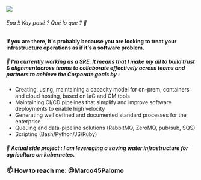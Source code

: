 
![](https://pbs.twimg.com/profile_banners/3888641237/1545569210/600x200)
###### Epa !! Kay pasé ? Qué lo que ? 👋
#### If you are there, it's probably because you are looking to treat your infrastructure operations as if it’s a software problem.

<!--
**MarcoPalomo/MarcoPalomo** is a ✨ _special_ ✨ repository because its `README.md` (this file) appears on your GitHub profile.
-->


##### 🔭 I’m currently working as a SRE. It means that I make my all to build trust & alignmentacross teams to collaborate effectively across teams and partners to achieve the Corporate goals by :
 
* Creating, using, maintaining a capacity model for on-prem, containers and cloud hosting, based on IaC and CM tools
* Maintaining CI/CD pipelines that simplify and improve software deployments to enable high velocity
* Generating well defined and documented standard processes for the enterprise
* Queuing and data-pipeline solutions (RabbitMQ, ZeroMQ, pub/sub, SQS)
* Scripting (Bash/Python/JS/Ruby)


##### 🌱 Actual side project : I am leveraging a saving water infrastructure for agriculture on kubernetes. 

### 📫 How to reach me: @Marco45Palomo

